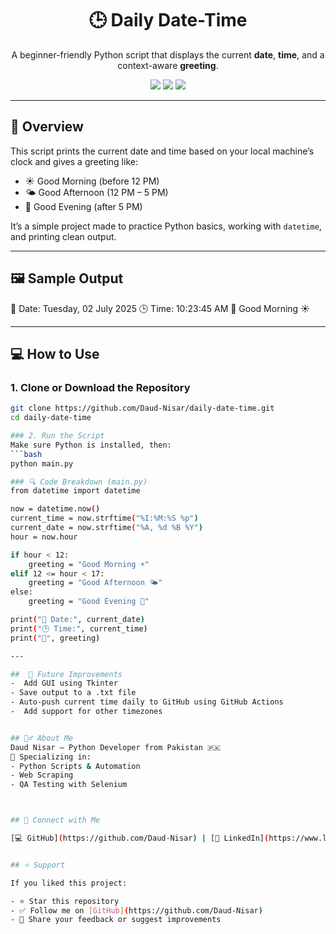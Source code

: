 <h1 align="center">🕒 Daily Date-Time</h1>

<p align="center">
  A beginner-friendly Python script that displays the current <strong>date</strong>, <strong>time</strong>, and a context-aware <strong>greeting</strong>.
</p>

<p align="center">
  <img src="https://img.shields.io/badge/Language-Python-blue?style=flat-square">
  <img src="https://img.shields.io/github/last-commit/Daud-Nisar/daily-date-time?style=flat-square">
  <img src="https://img.shields.io/github/repo-size/Daud-Nisar/daily-date-time?style=flat-square">
</p>

---

## 📌 Overview

This script prints the current date and time based on your local machine’s clock and gives a greeting like:

- ☀️ Good Morning (before 12 PM)
- 🌤️ Good Afternoon (12 PM – 5 PM)
- 🌙 Good Evening (after 5 PM)

It’s a simple project made to practice Python basics, working with `datetime`, and printing clean output.

---

## 🖼️ Sample Output

📅 Date: Tuesday, 02 July 2025
🕒 Time: 10:23:45 AM
👋 Good Morning ☀️

---

## 💻 How to Use

### 1. Clone or Download the Repository
```bash
git clone https://github.com/Daud-Nisar/daily-date-time.git
cd daily-date-time

### 2. Run the Script
Make sure Python is installed, then:
```bash
python main.py

### 🔍 Code Breakdown (main.py)
from datetime import datetime

now = datetime.now()
current_time = now.strftime("%I:%M:%S %p")
current_date = now.strftime("%A, %d %B %Y")
hour = now.hour

if hour < 12:
    greeting = "Good Morning ☀️"
elif 12 <= hour < 17:
    greeting = "Good Afternoon 🌤️"
else:
    greeting = "Good Evening 🌙"

print("📅 Date:", current_date)
print("🕒 Time:", current_time)
print("👋", greeting)

---

##  🚀 Future Improvements
-  Add GUI using Tkinter
- Save output to a .txt file
- Auto-push current time daily to GitHub using GitHub Actions
-  Add support for other timezones


## 🙋‍♂️ About Me
Daud Nisar — Python Developer from Pakistan 🇵🇰
💼 Specializing in:
- Python Scripts & Automation
- Web Scraping
- QA Testing with Selenium



## 🔗 Connect with Me

[💻 GitHub](https://github.com/Daud-Nisar) | [💼 LinkedIn](https://www.linkedin.com/in/daud-nisar-aa88a9222/) | [🧰 Upwork](https://www.upwork.com/freelancers/~0152296150762df3c8?mp_source=share)


## ⭐️ Support

If you liked this project:

- ⭐️ Star this repository  
- ✅ Follow me on [GitHub](https://github.com/Daud-Nisar)  
- 💬 Share your feedback or suggest improvements







